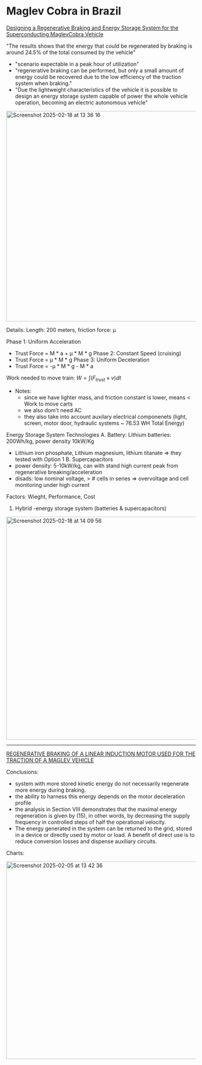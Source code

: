 # Maglev Cobra in Brazil

[Designing a Regenerative Braking and Energy Storage System for the Superconducting MaglevCobra Vehicle](https://www.semanticscholar.org/paper/Designing-a-Regenerative-Braking-and-Energy-Storage-Concei%C3%A7%C3%A3o-Sousa/9dde1d1a939d8779840a62c89d4b5b93b198be09)

"The results shows that the energy that could be regenerated by braking is around 24.5% of the total consumed by the vehicle"
* "scenario expectable in a peak hour of utilization"
* "regenerative braking can be performed, but only a small amount of energy could be recovered due to the low efficiency of the traction system when braking."
* "Due the lightweight characteristics of the vehicle it is possible to design an energy storage system capable of power the whole vehicle operation, becoming an electric autonomous vehicle"
<img width="558" alt="Screenshot 2025-02-18 at 13 36 16" src="https://github.com/user-attachments/assets/ab10efc7-8872-4e58-bd59-53970f81e0c4" />


Details: Length: 200 meters, friction force: μ

Phase 1: Uniform Acceleration
- Trust Force = M * a + μ * M * g
Phase 2: Constant Speed (cruising)
- Trust Force = μ * M * g
Phase 3: Uniform Deceleration
- Trust Force = -μ * M * g - M * a

Work needed to move train: $W = \int (F_{trust} \times v)dt$
- Notes:
  - since we have lighter mass, and friction constant is lower, means < Work to move carts
  - we also dom't need AC
  - they also take into account auxilary electrical componenets (light, screen, motor door, hydraulic systems ~ 76.53 WH Total Energy)

Energy Storage System Technologies
A. Battery: Lithium batteries: 200Wh/kg, power density 10kW/Kg
  - Lithium iron phosphate, Lithium magnesium, lithium titanate => they tested with Option 1
B. Supercapacitors
  - power density: 5-10kW/kg, can with stand high current peak from regenerative breaking/acceleration
  - disads: low nominal voltage, > # cells in series => overvoltage and cell monitoring under high current

Factors: Wieght, Performance, Cost
1. Hybrid -energy storage system (batteries & supercapacitors)

<img width="591" alt="Screenshot 2025-02-18 at 14 09 56" src="https://github.com/user-attachments/assets/ce738768-5899-449f-b803-50bd2596aa7c" />

---

[REGENERATIVE BRAKING OF A LINEAR INDUCTION MOTOR USED FOR
THE TRACTION OF A MAGLEV VEHICLE](https://www.semanticscholar.org/paper/Regenerative-braking-of-a-linear-induction-motor-of-Oliveira-Mattos/02bb93b73b95d6c048b31e33c82419530251f0ef)

Conclusions: 
- system with more stored kinetic energy do not necessarily regenerate more energy during braking. 
- the ability to harness this energy depends on the motor deceleration profile
- the analysis in Section VIII demonstrates that the maximal energy regeneration is given by (15), in other words, by decreasing the supply frequency in controlled steps of half the operational velocity.
- The energy generated in the system can be returned to the grid, stored in a device or directly used by motor or load. A benefit of direct use is to reduce conversion losses and dispense auxiliary circuits. 


Charts:

<img width="524" alt="Screenshot 2025-02-05 at 13 42 36" src="https://github.com/user-attachments/assets/1232c8a3-5e79-46d3-8ccb-e34824e67b5d" />
